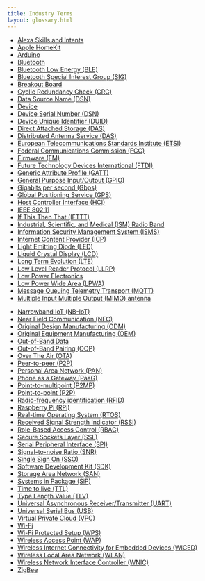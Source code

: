 ```yaml
---
title: Industry Terms
layout: glossary.html
---
```


<div class="row">
<div class="col-md-6">
<ul>
<li><a href="https://developer.amazon.com/docs/custom-skills/implement-the-built-in-intents.html">Alexa Skills and Intents</a></li>
<li><a href="https://www.apple.com/shop/accessories/all-accessories/homekit?page=2">Apple HomeKit</a></li>
<li><a href="https://www.arduino.cc/">Arduino</a></li>
<li><a href="https://en.wikipedia.org/wiki/Bluetooth">Bluetooth</a></li>
<li><a href="https://en.wikipedia.org/wiki/Bluetooth_Low_Energy">Bluetooth Low Energy (BLE)</a></li>
<li><a href="https://www.bluetooth.com/">Bluetooth Special Interest Group (SIG)</a></li>
<li><a href="http://www.cncroutersource.com/breakout-boards.html">Breakout Board</a></li>
<li><a href="https://en.wikipedia.org/wiki/Cyclic_redundancy_check">Cyclic Redundancy Check (CRC)</a></li>
<li><a href="https://en.wikipedia.org/wiki/Data_source_name">Data Source Name (DSN)</a></li>
<li><a href="https://internetofthingsagenda.techtarget.com/definition/IoT-device">Device</a></li>
<li><a href="https://www.lifewire.com/serial-number-2626008">Device Serial Number (DSN)</a></li>
<li><a href="https://tools.ietf.org/html/rfc6355">Device Unique Identifier (DUID)</a></li>
<li><a href="https://en.wikipedia.org/wiki/Direct-attached_storage">Direct Attached Storage (DAS)</a></li>
<li><a href="https://en.wikipedia.org/wiki/Distributed_antenna_system">Distributed Antenna Service (DAS)</a></li>
<li><a href="https://www.etsi.org/about">European Telecommunications Standards Institute (ETSI)</a></li>
<li><a href="https://www.fcc.gov/">Federal Communications Commission (FCC)</a></li>
<li><a href="https://en.wikipedia.org/wiki/Firmware">Firmware (FM)</a></li>
<li><a href="https://en.wikipedia.org/wiki/FTDI">Future Technology Devices International (FTDI)</a></li>
<li><a href="https://en.wikipedia.org/wiki/List_of_Bluetooth_profiles">Generic Attribute Profile (GATT)</a></li>
<li><a href="https://en.wikipedia.org/wiki/General-purpose_input/output">General Purpose Input/Output (GPIO)</a></li>
<li><a href="https://en.wikipedia.org/wiki/Data-rate_units">Gigabits per second (Gbps)</a></li>
<li><a href="https://www.gps.gov/">Global Positioning Service (GPS)</a></li>
<li><a href="https://en.wikipedia.org/wiki/Host_controller_interface">Host Controller Interface (HCI)</a></li>
<li><a href="https://en.wikipedia.org/wiki/IEEE_802.11">IEEE 802.11</a></li>
<li><a href="https://en.wikipedia.org/wiki/IFTTT">If This Then That (IFTTT)</a></li>
<li><a href="https://en.wikipedia.org/wiki/ISM_band">Industrial, Scientific, and Medical (ISM) Radio Band</a></li>
<li><a href="https://www.iso.org/isoiec-27001-information-security.html">Information Security Management System (ISMS)</a></li>
<li><a href="https://en.wikipedia.org/wiki/ICP_license">Internet Content Provider (ICP)</a></li>
<li><a href="https://en.wikipedia.org/wiki/Light-emitting_diode">Light Emitting Diode (LED)</a></li>
<li><a href="https://en.wikipedia.org/wiki/Liquid-crystal_display">Liquid Crystal Display (LCD)</a></li>
<li><a href="https://en.wikipedia.org/wiki/LTE_(telecommunication)">Long Term Evolution (LTE)</a></li>
<li><a href="https://www.gs1.org/standards/epc-rfid/llrp/1-1-0">Low Level Reader Protocol (LLRP)</a></li>
<li><a href="https://en.wikipedia.org/wiki/Low-power_electronics">Low Power Electronics</a></li>
<li><a href="https://en.wikipedia.org/wiki/LPWAN">Low Power Wide Area (LPWA)</a></li>
<li><a href="https://en.wikipedia.org/wiki/MQTT">Message Queuing Telemetry Transport (MQTT)</a></li>
<li><a href="https://en.wikipedia.org/wiki/MIMO">Multiple Input Multiple Output (MIMO) antenna</a></li>
</ul>
</div>

<div class="col-md-6">
<ul>
<li><a href="https://en.wikipedia.org/wiki/Narrowband_IoT">Narrowband IoT (NB-IoT)</a></li>
<li><a href="https://en.wikipedia.org/wiki/Near-field_communication">Near Field Communication (NFC)</a></li>
<li><a href="https://en.wikipedia.org/wiki/Original_design_manufacturer">Original Design Manufacturing (ODM)</a></li>
<li><a href="https://en.wikipedia.org/wiki/Original_equipment_manufacturer">Original Equipment Manufacturing (OEM)</a></li>
<li><a href="https://en.wikipedia.org/wiki/Out-of-band_data">Out-of-Band Data</a></li>
<li><a href="https://blog.bluetooth.com/bluetooth-pairing-part-5-legacy-pairing-out-of-band">Out-of-Band Pairing (OOP)</a></li>
<li><a href="https://en.wikipedia.org/wiki/Over-the-air_programming">Over The Air (OTA)</a></li>
<li><a href="https://en.wikipedia.org/wiki/Peer-to-peer">Peer-to-peer (P2P)</a></li>
<li><a href="https://en.wikipedia.org/wiki/Personal_area_network">Personal Area Network (PAN)</a></li>
<li><a href="http://www.embedded-computing.com/embedded-computing-design/your-smartphone-could-double-as-an-iot-gateway">Phone as a Gateway (PaaG)</a></li>
<li><a href="https://en.wikipedia.org/wiki/Point-to-multipoint_communication">Point-to-multipoint (P2MP)</a></li>
<li><a href="https://en.wikipedia.org/wiki/Point-to-point_(telecommunications)">Point-to-point (P2P)</a></li>
<li><a href="https://en.wikipedia.org/wiki/Radio-frequency_identification">Radio-frequency identification (RFID)</a></li>
<li><a href="https://www.raspberrypi.org/">Raspberry Pi (RPi)</a></li>
<li><a href="https://en.wikipedia.org/wiki/Real-time_operating_system">Real-time Operating System (RTOS)</a></li>
<li><a href="https://en.wikipedia.org/wiki/Received_signal_strength_indication">Received Signal Strength Indicator (RSSI)</a></li>
<li><a href="https://en.wikipedia.org/wiki/Role-based_access_control">Role-Based Access Control (RBAC)</a></li>
<li><a href="https://en.wikipedia.org/wiki/Transport_Layer_Security">Secure Sockets Layer (SSL)</a></li>
<li><a href="https://en.wikipedia.org/wiki/Serial_Peripheral_Interface">Serial Peripheral Interface (SPI)</a></li>
<li><a href="https://en.wikipedia.org/wiki/Signal-to-noise_ratio">Signal-to-noise Ratio (SNR)</a></li>
<li><a href="https://auth0.com/docs/sso/current">Single Sign On (SSO)</a></li>
<li><a href="https://en.wikipedia.org/wiki/Software_development_kit">Software Development Kit (SDK)</a></li>
<li><a href="https://en.wikipedia.org/wiki/Storage_area_network">Storage Area Network (SAN)</a></li>
<li><a href="https://en.wikipedia.org/wiki/System_in_package">Systems in Package (SiP)</a></li>
<li><a href="https://en.wikipedia.org/wiki/Time_to_live">Time to live (TTL)</a></li>
<li><a href="https://en.wikipedia.org/wiki/Type-length-value">Type Length Value (TLV)</a></li>
<li><a href="https://en.wikipedia.org/wiki/Universal_asynchronous_receiver-transmitter">Universal Asynchronous Receiver/Transmitter (UART)</a></li>
<li><a href="https://en.wikipedia.org/wiki/USB">Universal Serial Bus (USB)</a></li>
<li><a href="https://en.wikipedia.org/wiki/Virtual_private_cloud">Virtual Private Cloud (VPC)</a></li>
<li><a href="https://en.wikipedia.org/wiki/Wi-Fi">Wi-Fi</a></li>
<li><a href="https://en.wikipedia.org/wiki/Wi-Fi_Protected_Setup">Wi-Fi Protected Setup (WPS)</a></li>
<li><a href="https://en.wikipedia.org/wiki/Wireless_access_point">Wireless Access Point (WAP)</a></li>
<li><a href="https://www.abbreviations.com/term/1463300">Wireless Internet Connectivity for Embedded Devices (WICED)</a></li>
<li><a href="https://en.wikipedia.org/wiki/Wireless_LAN">Wireless Local Area Network (WLAN)</a></li>
<li><a href="https://en.wikipedia.org/wiki/Wireless_network_interface_controller">Wireless Network Interface Controller (WNIC)</a></li>
<li><a href="https://www.zigbee.org/">ZigBee</a></li>
</ul>
</div>
</div>
